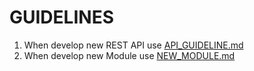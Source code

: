 # GUIDELINES

1. When develop new REST API use [API_GUIDELINE.md](./API_GUIDELINE.md)
2. When develop new Module use [NEW_MODULE.md](./NEW_MODULE.md)
